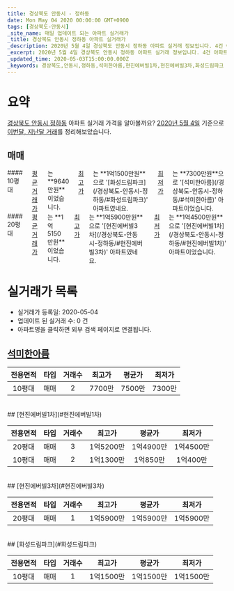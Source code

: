 ```yaml
---
title: 경상북도 안동시 - 정하동
date: Mon May 04 2020 00:00:00 GMT+0900
tags: [경상북도-안동시]
_site_name: 매일 업데이트 되는 아파트 실거래가
_title: 경상북도 안동시 정하동 아파트 실거래가
_description: 2020년 5월 4일 경상북도 안동시 정하동 아파트 실거래 정보입니다. 4건 아파트 정보가 있습니다.
_excerpt: 2020년 5월 4일 경상북도 안동시 정하동 아파트 실거래 정보입니다. 4건 아파트 정보가 있습니다.
_updated_time: 2020-05-03T15:00:00.000Z
_keywords: 경상북도,안동시,정하동,석미한아름,현진에버빌1차,현진에버빌3차,화성드림파크
---
```





# 요약
<ins>경상북도 안동시 정하동</ins> 아파트 실거래 가격을 알아볼까요? <ins>2020년 5월 4일</ins> 기준으로 <ins>이번달, 지난달 거래</ins>를 정리해보았습니다.

## 매매
<div class="container">
<div class="six columns" markdown="1">
#### 10평대
<ins>평균 거래가</ins>는 **9640만원**이었습니다. <ins>최고가</ins>는 **1억1500만원**으로 '[화성드림파크](/경상북도-안동시-정하동/#화성드림파크)' 아파트였네요. <ins>최저가</ins>는 **7300만원**으로 '[석미한아름](/경상북도-안동시-정하동/#석미한아름)' 아파트이었습니다.
</div>
<div class="six columns" markdown="1">
#### 20평대
<ins>평균 거래가</ins>는 **1억5150만원**이었습니다. <ins>최고가</ins>는 **1억5900만원**으로 '[현진에버빌3차](/경상북도-안동시-정하동/#현진에버빌3차)' 아파트였네요. <ins>최저가</ins>는 **1억4500만원**으로 '[현진에버빌1차](/경상북도-안동시-정하동/#현진에버빌1차)' 아파트이었습니다.
</div>
</div>



# 실거래가 목록
- 실거래가 등록일: 2020-05-04
- 업데이트 된 실거래 수: 0 건
- 아파트명을 클릭하면 외부 검색 페이지로 연결됩니다.

## [석미한아름](#석미한아름)

|전용면적|타입|거래수|최고가|평균가|최저가|
|:---:|:---:|:---:|:---:|:---:|:---:|
|10평대|<span class="deal-type-1">매매</span>|2|7700만|7500만|7300만|

<br/>
## [현진에버빌1차](#현진에버빌1차)

|전용면적|타입|거래수|최고가|평균가|최저가|
|:---:|:---:|:---:|:---:|:---:|:---:|
|20평대|<span class="deal-type-1">매매</span>|3|1억5200만|1억4900만|1억4500만|
|10평대|<span class="deal-type-1">매매</span>|2|1억1300만|1억850만|1억400만|

<br/>
## [현진에버빌3차](#현진에버빌3차)

|전용면적|타입|거래수|최고가|평균가|최저가|
|:---:|:---:|:---:|:---:|:---:|:---:|
|20평대|<span class="deal-type-1">매매</span>|1|1억5900만|1억5900만|1억5900만|

<br/>
## [화성드림파크](#화성드림파크)

|전용면적|타입|거래수|최고가|평균가|최저가|
|:---:|:---:|:---:|:---:|:---:|:---:|
|10평대|<span class="deal-type-1">매매</span>|1|1억1500만|1억1500만|1억1500만|

<br/>



